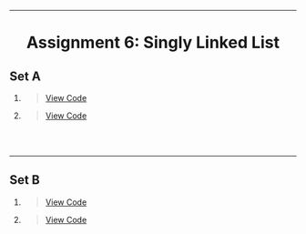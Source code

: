 ***
<h1 align = "center">Assignment 6: Singly Linked List</h1>

<h2 align = "left">Set A</h2>

1. 
    > [View Code](Set-A/Q1.c)
2. 
    > [View Code](Set-A/Q2.c)

<br><br>

***
<h2 align = "left">Set B</h2>

1. 
    > [View Code](Set-B/Q1.c)
2. 
    > [View Code](Set-B/Q2.c)
